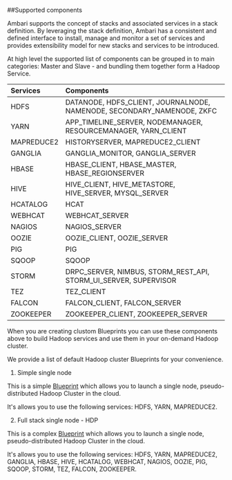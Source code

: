 ##Supported components

Ambari supports the concept of stacks and associated services in a stack definition. By leveraging the stack definition, Ambari has a consistent and defined interface to install, manage and monitor a set of services and provides extensibility model for new stacks and services to be introduced.

At high level the supported list of components can be grouped in to main categories: Master and Slave - and bundling them together form a Hadoop Service.

| Services    | Components                                                              |
|:----------- |:------------------------------------------------------------------------| 
| HDFS		    | DATANODE, HDFS_CLIENT, JOURNALNODE, NAMENODE, SECONDARY_NAMENODE, ZKFC  |
| YARN		    | APP_TIMELINE_SERVER, NODEMANAGER, RESOURCEMANAGER, YARN_CLIENT          |
| MAPREDUCE2	| HISTORYSERVER, MAPREDUCE2_CLIENT                                        | 
| GANGLIA		  | GANGLIA_MONITOR, GANGLIA_SERVER                                         | 
| HBASE		    | HBASE_CLIENT, HBASE_MASTER, HBASE_REGIONSERVER                          | 
| HIVE		    | HIVE_CLIENT, HIVE_METASTORE, HIVE_SERVER, MYSQL_SERVER                  | 
| HCATALOG	  | HCAT                                                                    | 
| WEBHCAT		  | WEBHCAT_SERVER                                                          | 
| NAGIOS		  | NAGIOS_SERVER                                                           | 
| OOZIE		    | OOZIE_CLIENT, OOZIE_SERVER                                              | 
| PIG		      | PIG                                                                     | 
| SQOOP		    | SQOOP                                                                   | 
| STORM		    | DRPC_SERVER, NIMBUS, STORM_REST_API, STORM_UI_SERVER, SUPERVISOR        | 
| TEZ		      | TEZ_CLIENT                                                              | 
| FALCON		  | FALCON_CLIENT, FALCON_SERVER                                            | 
| ZOOKEEPER	  | ZOOKEEPER_CLIENT, ZOOKEEPER_SERVER                                      | 

When you are creating clustom Blueprints you can use these components above to build Hadoop services and use them in your on-demand Hadoop cluster.

We provide a list of default Hadoop cluster Blueprints for your convenience. 

1. Simple single node

This is a simple [Blueprint](https://raw.githubusercontent.com/sequenceiq/ambari-rest-client/master/src/main/resources/blueprints/single-node-hdfs-yarn) which allows you to launch a single node, pseudo-distributed Hadoop Cluster in the cloud. 

It's allows you to use the following services: HDFS, YARN, MAPREDUCE2.

2. Full stack single node - HDP

This is a complex [Blueprint](https://raw.githubusercontent.com/sequenceiq/ambari-rest-client/master/src/main/resources/blueprints/hdp-singlenode-default) which allows you to launch a single node, pseudo-distributed Hadoop Cluster in the cloud. 

It's allows you to use the following services: HDFS, YARN, MAPREDUCE2, GANGLIA, HBASE, HIVE, HCATALOG, WEBHCAT, NAGIOS, OOZIE, PIG, SQOOP, STORM, TEZ, FALCON, ZOOKEEPER.
